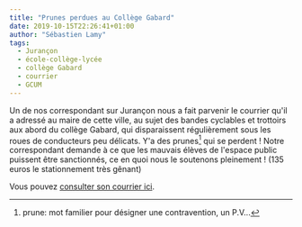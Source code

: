 ```yaml
---
title: "Prunes perdues au Collège Gabard"
date: 2019-10-15T22:26:41+01:00
author: "Sébastien Lamy"
tags:
  - Jurançon
  - école-collège-lycée
  - collège Gabard
  - courrier
  - GCUM
---
```


Un de nos correspondant sur Jurançon nous a fait parvenir le courrier qu'il a
adressé au maire de cette ville, au sujet des bandes cyclables et trottoirs
aux abord du collège Gabard, qui disparaissent régulièrement sous les roues
de conducteurs peu délicats. Y'a des prunes[^1] qui se perdent ! Notre correspondant
demande à ce que les mauvais élèves de l'espace public puissent être sanctionnés, 
ce en quoi nous le soutenons pleinement ! (135 euros le stationnement très gênant)

Vous pouvez [consulter son courrier ici](pau-velo-courrier-jurancon-college-gabard-15oct2019.pdf).

[^1]: prune: mot familier pour désigner une contravention, un P.V...